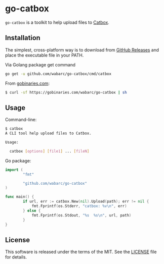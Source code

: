 # go-catbox

`go-catbox` is a toolkit to help upload files to [Catbox](https://catbox.moe/).

## Installation

The simplest, cross-platform way is to download from [GitHub Releases](https://github.com/wabarc/go-catbox/releases) and place the executable file in your PATH.

Via Golang package get command

```sh
go get -u github.com/wabarc/go-catbox/cmd/catbox
```

From [gobinaries.com](https://gobinaries.com):

```sh
$ curl -sf https://gobinaries.com/wabarc/go-catbox | sh
```

## Usage

Command-line:

```sh
$ catbox
A CLI tool help upload files to Catbox.

Usage:

  catbox [options] [file1] ... [fileN]
```

Go package:
```go
import (
        "fmt"

        "github.com/wabarc/go-catbox"
)

func main() {
        if url, err := catbox.New(nil).Upload(path); err != nil {
            fmt.Fprintf(os.Stderr, "catbox: %v\n", err)
        } else {
            fmt.Fprintf(os.Stdout, "%s  %s\n", url, path)
        }
}
```

## License

This software is released under the terms of the MIT. See the [LICENSE](https://github.com/wabarc/go-catbox/blob/main/LICENSE) file for details.
